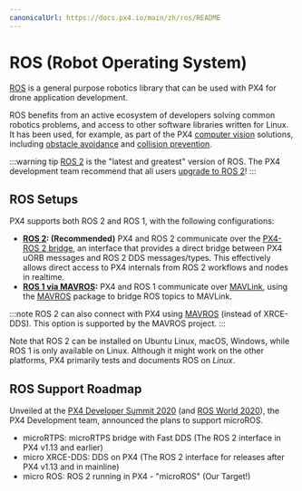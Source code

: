 ```yaml
---
canonicalUrl: https://docs.px4.io/main/zh/ros/README
---
```


# ROS (Robot Operating System)

[ROS](http://www.ros.org/) is a general purpose robotics library that can be used with PX4 for drone application development.

ROS benefits from an active ecosystem of developers solving common robotics problems, and access to other software libraries written for Linux. It has been used, for example, as part of the PX4 [computer vision](../computer_vision/README.md) solutions, including [obstacle avoidance](../computer_vision/obstacle_avoidance.md) and [collision prevention](../computer_vision/collision_prevention.md).

:::warning
tip [ROS 2](../ros/ros2.md) is the "latest and greatest" version of ROS. The PX4 development team recommend that all users [upgrade to ROS 2](../ros/ros2.md)!
:::


## ROS Setups

PX4 supports both ROS 2 and ROS 1, with the following configurations:

- **[ROS 2](../ros/ros2.md): (Recommended)** PX4 and ROS 2 communicate over the [PX4-ROS 2 bridge](../ros/ros2_comm.md), an interface that provides a direct bridge between PX4 uORB messages and ROS 2 DDS messages/types. This effectively allows direct access to PX4 internals from ROS 2 workflows and nodes in realtime.
- **[ROS 1 via MAVROS](../ros/ros1.md):** PX4 and ROS 1 communicate over [MAVLink](../middleware/mavlink.md), using the [MAVROS](../ros/mavros_installation.md) package to bridge ROS topics to MAVLink.

:::note ROS
2 can also connect with PX4 using [MAVROS](https://github.com/mavlink/mavros/tree/ros2/mavros) (instead of XRCE-DDS). This option is supported by the MAVROS project.
:::

Note that ROS 2 can be installed on Ubuntu Linux, macOS, Windows, while ROS 1 is only available on Linux. Although it might work on the other platforms, PX4 primarily tests and documents ROS on _Linux_.


## ROS Support Roadmap

Unveiled at the [PX4 Developer Summit 2020](https://www.youtube.com/watch?v=lZ8crGI16qA) (and [ROS World 2020](https://www.youtube.com/watch?v=8XRkzHqQSf0)), the PX4 Development team, announced the plans to support microROS.

* microRTPS: microRTPS bridge with Fast DDS (The ROS 2 interface in PX4 v1.13 and earlier)
* micro XRCE-DDS: DDS on PX4 (The ROS 2 interface for releases after PX4 v1.13 and in mainline)
* micro ROS: ROS 2 running in PX4 - "microROS" (Our Target!)

